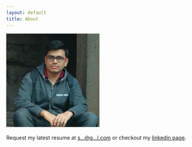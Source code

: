 ```yaml
---
layout: default
title: About
---
```



<div class="center about">
	<img id="profile" src="/assets/profile.jpg" width="250" height="250"> <br/> <br/>
Request my latest resume at <a href="http://scr.im/raincrash">s...@g...l.com</a> or checkout my <a href="http://linkedin.com/in/sricharanchiruvolu">linkedin page</a>.
</div>


<!-- Woah! You're reading the code? You can download my resume at https://www.dropbox.com/s/zx8voodn3pmdvho/sricharancv.pdf?dl=1 -->
